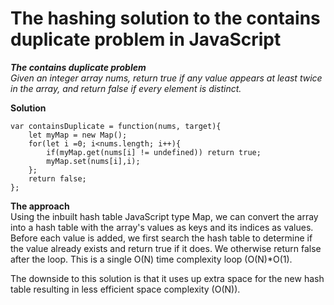 # The hashing solution to the contains duplicate problem in JavaScript
***The contains duplicate problem***<br>
*Given an integer array nums, return true if any value appears at least twice in the array, and return false if every element is distinct.*

**Solution**
```
var containsDuplicate = function(nums, target){
    let myMap = new Map();
    for(let i =0; i<nums.length; i++){
        if(myMap.get(nums[i] != undefined)) return true;
        myMap.set(nums[i],i);
    };
    return false;
};
```
**The approach**<br>
Using the inbuilt hash table JavaScript type Map, we can convert the array into a hash table with the array's values as keys and its indices as values. Before each value is added, we first search the hash table to determine if the value already exists and return true if it does. We otherwise return false after the loop. This is a single O(N) time complexity loop (O(N)*O(1).

The downside to this solution is that it uses up extra space for the new hash table resulting in less efficient space complexity (O(N)).

